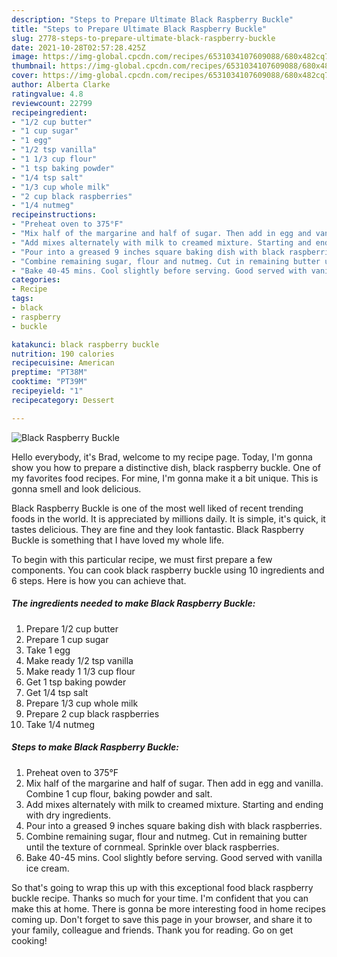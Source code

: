 ```yaml
---
description: "Steps to Prepare Ultimate Black Raspberry Buckle"
title: "Steps to Prepare Ultimate Black Raspberry Buckle"
slug: 2778-steps-to-prepare-ultimate-black-raspberry-buckle
date: 2021-10-28T02:57:28.425Z
image: https://img-global.cpcdn.com/recipes/6531034107609088/680x482cq70/black-raspberry-buckle-recipe-main-photo.jpg
thumbnail: https://img-global.cpcdn.com/recipes/6531034107609088/680x482cq70/black-raspberry-buckle-recipe-main-photo.jpg
cover: https://img-global.cpcdn.com/recipes/6531034107609088/680x482cq70/black-raspberry-buckle-recipe-main-photo.jpg
author: Alberta Clarke
ratingvalue: 4.8
reviewcount: 22799
recipeingredient:
- "1/2 cup butter"
- "1 cup sugar"
- "1 egg"
- "1/2 tsp vanilla"
- "1 1/3 cup flour"
- "1 tsp baking powder"
- "1/4 tsp salt"
- "1/3 cup whole milk"
- "2 cup black raspberries"
- "1/4 nutmeg"
recipeinstructions:
- "Preheat oven to 375°F"
- "Mix half of the margarine and half of sugar. Then add in egg and vanilla. Combine 1 cup flour, baking powder and salt."
- "Add mixes alternately with milk to creamed mixture. Starting and ending with dry ingredients."
- "Pour into a greased 9 inches square baking dish with black raspberries."
- "Combine remaining sugar, flour and nutmeg. Cut in remaining butter until the texture of cornmeal. Sprinkle over black raspberries."
- "Bake 40-45 mins. Cool slightly before serving. Good served with vanilla ice cream."
categories:
- Recipe
tags:
- black
- raspberry
- buckle

katakunci: black raspberry buckle 
nutrition: 190 calories
recipecuisine: American
preptime: "PT38M"
cooktime: "PT39M"
recipeyield: "1"
recipecategory: Dessert

---
```



![Black Raspberry Buckle](https://img-global.cpcdn.com/recipes/6531034107609088/680x482cq70/black-raspberry-buckle-recipe-main-photo.jpg)

Hello everybody, it's Brad, welcome to my recipe page. Today, I'm gonna show you how to prepare a distinctive dish, black raspberry buckle. One of my favorites food recipes. For mine, I'm gonna make it a bit unique. This is gonna smell and look delicious.



Black Raspberry Buckle is one of the most well liked of recent trending foods in the world. It is appreciated by millions daily. It is simple, it's quick, it tastes delicious. They are fine and they look fantastic. Black Raspberry Buckle is something that I have loved my whole life.


To begin with this particular recipe, we must first prepare a few components. You can cook black raspberry buckle using 10 ingredients and 6 steps. Here is how you can achieve that.

<!--inarticleads1-->

##### The ingredients needed to make Black Raspberry Buckle:

1. Prepare 1/2 cup butter
1. Prepare 1 cup sugar
1. Take 1 egg
1. Make ready 1/2 tsp vanilla
1. Make ready 1 1/3 cup flour
1. Get 1 tsp baking powder
1. Get 1/4 tsp salt
1. Prepare 1/3 cup whole milk
1. Prepare 2 cup black raspberries
1. Take 1/4 nutmeg




<!--inarticleads2-->

##### Steps to make Black Raspberry Buckle:

1. Preheat oven to 375°F
1. Mix half of the margarine and half of sugar. Then add in egg and vanilla. Combine 1 cup flour, baking powder and salt.
1. Add mixes alternately with milk to creamed mixture. Starting and ending with dry ingredients.
1. Pour into a greased 9 inches square baking dish with black raspberries.
1. Combine remaining sugar, flour and nutmeg. Cut in remaining butter until the texture of cornmeal. Sprinkle over black raspberries.
1. Bake 40-45 mins. Cool slightly before serving. Good served with vanilla ice cream.




So that's going to wrap this up with this exceptional food black raspberry buckle recipe. Thanks so much for your time. I'm confident that you can make this at home. There is gonna be more interesting food in home recipes coming up. Don't forget to save this page in your browser, and share it to your family, colleague and friends. Thank you for reading. Go on get cooking!
